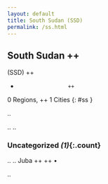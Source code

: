 ```yaml
---
layout: default
title: South Sudan (SSD)
permalink: /ss.html
---
```



## South Sudan   ++
(SSD)  ++
-                     ++
0 Regions, ++
1 Cities
{: #ss }

.. 




.. 
.. 


### Uncategorized _(1)_{:.count}


..
..
Juba  ++
 ++
•




.. 
 

